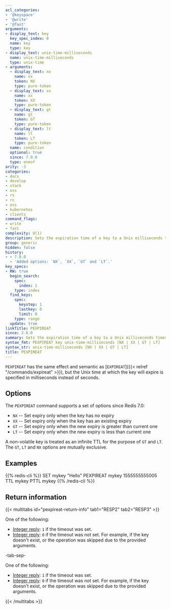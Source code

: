 ```yaml
---
acl_categories:
- '@keyspace'
- '@write'
- '@fast'
arguments:
- display_text: key
  key_spec_index: 0
  name: key
  type: key
- display_text: unix-time-milliseconds
  name: unix-time-milliseconds
  type: unix-time
- arguments:
  - display_text: nx
    name: nx
    token: NX
    type: pure-token
  - display_text: xx
    name: xx
    token: XX
    type: pure-token
  - display_text: gt
    name: gt
    token: GT
    type: pure-token
  - display_text: lt
    name: lt
    token: LT
    type: pure-token
  name: condition
  optional: true
  since: 7.0.0
  type: oneof
arity: -3
categories:
- docs
- develop
- stack
- oss
- rs
- rc
- oss
- kubernetes
- clients
command_flags:
- write
- fast
complexity: O(1)
description: Sets the expiration time of a key to a Unix milliseconds timestamp.
group: generic
hidden: false
history:
- - 7.0.0
  - 'Added options: `NX`, `XX`, `GT` and `LT`.'
key_specs:
- RW: true
  begin_search:
    spec:
      index: 1
    type: index
  find_keys:
    spec:
      keystep: 1
      lastkey: 0
      limit: 0
    type: range
  update: true
linkTitle: PEXPIREAT
since: 2.6.0
summary: Sets the expiration time of a key to a Unix milliseconds timestamp.
syntax_fmt: PEXPIREAT key unix-time-milliseconds [NX | XX | GT | LT]
syntax_str: unix-time-milliseconds [NX | XX | GT | LT]
title: PEXPIREAT
---
```

`PEXPIREAT` has the same effect and semantic as [`EXPIREAT`]({{< relref "/commands/expireat" >}}), but the Unix time at
which the key will expire is specified in milliseconds instead of seconds.

## Options

The `PEXPIREAT` command supports a set of options since Redis 7.0:

* `NX` -- Set expiry only when the key has no expiry
* `XX` -- Set expiry only when the key has an existing expiry
* `GT` -- Set expiry only when the new expiry is greater than current one
* `LT` -- Set expiry only when the new expiry is less than current one

A non-volatile key is treated as an infinite TTL for the purpose of `GT` and `LT`.
The `GT`, `LT` and `NX` options are mutually exclusive.

## Examples

{{% redis-cli %}}
SET mykey "Hello"
PEXPIREAT mykey 1555555555005
TTL mykey
PTTL mykey
{{% /redis-cli %}}

## Return information

{{< multitabs id="pexpireat-return-info" 
    tab1="RESP2" 
    tab2="RESP3" >}}

One of the following:
* [Integer reply](../../develop/reference/protocol-spec#integers): `1` if the timeout was set.
* [Integer reply](../../develop/reference/protocol-spec#integers): `0` if the timeout was not set. For example, if the key doesn't exist, or the operation was skipped due to the provided arguments.

-tab-sep-

One of the following:
* [Integer reply](../../develop/reference/protocol-spec#integers): `1` if the timeout was set.
* [Integer reply](../../develop/reference/protocol-spec#integers): `0` if the timeout was not set. For example, if the key doesn't exist, or the operation was skipped due to the provided arguments.

{{< /multitabs >}}
